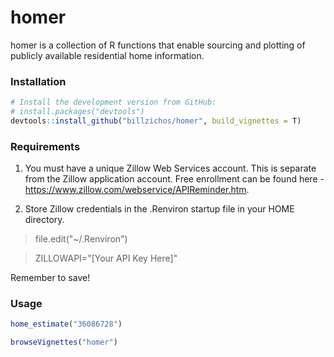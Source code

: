 # homer

homer is a collection of R functions that enable sourcing and plotting of
publicly available residential home information.

### Installation

```r
# Install the development version from GitHub:
# install.packages("devtools")
devtools::install_github("billzichos/homer", build_vignettes = T)
```

### Requirements

1. You must have a unique Zillow Web Services account.  This is separate from the
Zillow application account.  Free enrollment can be found here -
https://www.zillow.com/webservice/APIReminder.htm.

2. Store Zillow credentials in the .Renviron startup file in your HOME directory.

> file.edit("~/.Renviron")

> ZILLOWAPI="[Your API Key Here]"

Remember to save!

### Usage

```r
home_estimate("36086728")

browseVignettes("homer")
```
